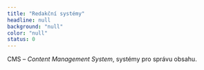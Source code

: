 ```yaml
---
title: "Redakční systémy"
headline: null
background: "null"
color: "null"
status: 0
---
```


<p>CMS – <i lang="en">Content Management System</i>, systémy pro správu obsahu.</p>